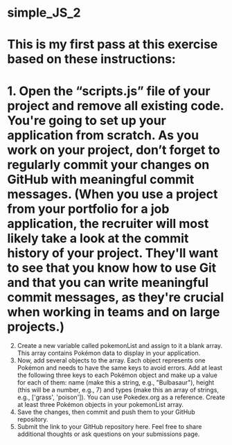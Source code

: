 # simple_JS_2
# This is my first pass at this exercise based on these instructions: 
# 1.	Open the “scripts.js” file of your project and remove all existing code. You're going to set up your application from scratch. As you work on your project, don’t forget to regularly commit your changes on GitHub with meaningful commit messages. (When you use a project from your portfolio for a job application, the recruiter will most likely take a look at the commit history of your project. They'll want to see that you know how to use Git and that you can write meaningful commit messages, as they're crucial when working in teams and on large projects.)
2.	Create a new variable called pokemonList and assign to it a blank array. This array contains Pokémon data to display in your application.
3.	Now, add several objects to the array. Each object represents one Pokémon and needs to have the same keys to avoid errors. Add at least the following three keys to each Pokémon object and make up a value for each of them: name (make this a string, e.g., "Bulbasaur"), height (this will be a number, e.g., 7) and types (make this an array of strings, e.g., ['grass', 'poison']). You can use Pokedex.org as a reference. Create at least three Pokémon objects in your pokemonList array.
4.	Save the changes, then commit and push them to your GitHub repository.
5.	Submit the link to your GitHub repository here. Feel free to share additional thoughts or ask questions on your submissions page.
